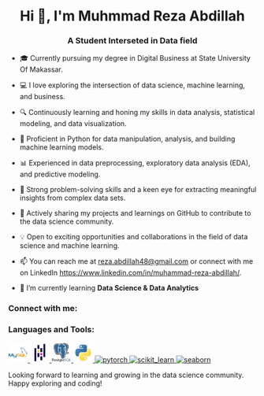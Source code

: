 <h1 align="center">Hi 👋, I'm Muhmmad Reza Abdillah</h1>
<h3 align="center">A Student Interseted in Data field</h3>

- 🎓 Currently pursuing my degree in Digital Business at State University Of Makassar.
- 💻 I love exploring the intersection of data science, machine learning, and business.
- 🔍 Continuously learning and honing my skills in data analysis, statistical modeling, and data visualization.
- 🐍 Proficient in Python for data manipulation, analysis, and building machine learning models.
- 📊 Experienced in data preprocessing, exploratory data analysis (EDA), and predictive modeling.
- 🌟 Strong problem-solving skills and a keen eye for extracting meaningful insights from complex data sets.
- 📢 Actively sharing my projects and learnings on GitHub to contribute to the data science community.
- 💡 Open to exciting opportunities and collaborations in the field of data science and machine learning.
- 📫 You can reach me at reza.abdillah48@gmail.com or connect with me on LinkedIn https://www.linkedin.com/in/muhammad-reza-abdillah/.

- 🌱 I’m currently learning **Data Science & Data Analytics**


<h3 align="left">Connect with me:</h3>
<p align="left">
</p>

<h3 align="left">Languages and Tools:</h3>
<p align="left"> <a href="https://www.mysql.com/" target="_blank" rel="noreferrer"> <img src="https://raw.githubusercontent.com/devicons/devicon/master/icons/mysql/mysql-original-wordmark.svg" alt="mysql" width="40" height="40"/> </a> <a href="https://pandas.pydata.org/" target="_blank" rel="noreferrer"> <img src="https://raw.githubusercontent.com/devicons/devicon/2ae2a900d2f041da66e950e4d48052658d850630/icons/pandas/pandas-original.svg" alt="pandas" width="40" height="40"/> </a> <a href="https://www.postgresql.org" target="_blank" rel="noreferrer"> <img src="https://raw.githubusercontent.com/devicons/devicon/master/icons/postgresql/postgresql-original-wordmark.svg" alt="postgresql" width="40" height="40"/> </a> <a href="https://www.python.org" target="_blank" rel="noreferrer"> <img src="https://raw.githubusercontent.com/devicons/devicon/master/icons/python/python-original.svg" alt="python" width="40" height="40"/> </a> <a href="https://pytorch.org/" target="_blank" rel="noreferrer"> <img src="https://www.vectorlogo.zone/logos/pytorch/pytorch-icon.svg" alt="pytorch" width="40" height="40"/> </a> <a href="https://scikit-learn.org/" target="_blank" rel="noreferrer"> <img src="https://upload.wikimedia.org/wikipedia/commons/0/05/Scikit_learn_logo_small.svg" alt="scikit_learn" width="40" height="40"/> </a> <a href="https://seaborn.pydata.org/" target="_blank" rel="noreferrer"> <img src="https://seaborn.pydata.org/_images/logo-mark-lightbg.svg" alt="seaborn" width="40" height="40"/> </a> </p>


Looking forward to learning and growing in the data science community. Happy exploring and coding!

